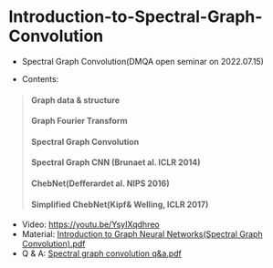 # Introduction-to-Spectral-Graph-Convolution


- Spectral Graph Convolution(DMQA open seminar on 2022.07.15)

- Contents:
> #### Graph data & structure<br/> 
> #### Graph Fourier Transform<br/> 
> #### Spectral Graph Convolution<br/> 
> #### Spectral Graph CNN (Brunaet al. ICLR 2014)<br/> 
> #### ChebNet(Defferardet al. NIPS 2016)<br/> 
> #### Simplified ChebNet(Kipf& Welling, ICLR 2017)<br/> 


- Video: https://youtu.be/YsyIXqdhreo<br/>
- Material: [Introduction to Graph Neural Networks(Spectral Graph Convolution).pdf](https://github.com/Sangmann/Introduction-to-Spectral-Graph-Convolution/files/9299584/Introduction.to.Graph.Neural.Networks.Spectral.Graph.Convolution.pdf)<br/>
- Q & A: [Spectral graph convolution q&a.pdf](https://github.com/Sangmann/Introduction-to-Spectral-Graph-Convolution/files/9299599/Spectral.graph.convolution.q.a.pdf)
